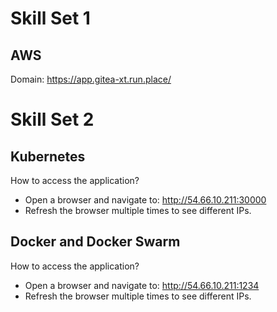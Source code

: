 # Skill Set 1
## AWS
Domain: https://app.gitea-xt.run.place/

# Skill Set 2
## Kubernetes
How to access the application?
- Open a browser and navigate to:
  http://54.66.10.211:30000
- Refresh the browser multiple times to see different IPs.

## Docker and Docker Swarm
How to access the application?
- Open a browser and navigate to:
  http://54.66.10.211:1234
- Refresh the browser multiple times to see different IPs.
